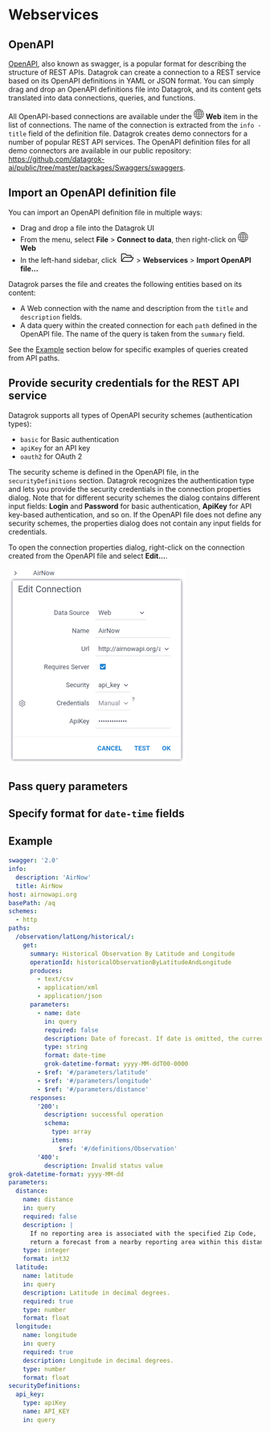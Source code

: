 # Webservices


## OpenAPI

[OpenAPI](https://swagger.io/docs/specification/about/), also known as swagger, is a popular format for describing the structure of REST APIs.
Datagrok can create a connection to a REST service based on its OpenAPI definitions in YAML or JSON format.
You can simply drag and drop an OpenAPI definitions file into Datagrok, and its content gets translated into data connections, queries, and functions. 

All OpenAPI-based connections are available under the ![Web](/help/images/web.png) **Web** item in the list of connections.
The name of the connection is extracted from the `info - title` field of the definition file.
Datagrok creates demo connectors for a number of popular REST API services. 
The OpenAPI definition files for all demo connectors are available in our public repository: https://github.com/datagrok-ai/public/tree/master/packages/Swaggers/swaggers.


## Import an OpenAPI definition file

You can import an OpenAPI definition file in multiple ways:

* Drag and drop a file into the Datagrok UI
* From the menu, select **File** > **Connect to data**, then right-click on ![Web](/help/images/web.png) **Web**
* In the left-hand sidebar, click ![Open](/help/images/open-icon.png) > **Webservices** > **Import OpenAPI file...**

<!--
## How OpenAPI definition is interpreted
-->

Datagrok parses the file and creates the following entities based on its content:

* A Web connection with the name and description from the `title` and `description` fields.
* A data query within the created connection for each `path` defined in the OpenAPI file. The name of the query is taken from the `summary` field. 

See the [Example](#example) section below for specific examples of queries created from API paths. 


<!-- TODO: what's the Requires Server option? -->

## Provide security credentials for the REST API service

Datagrok supports all types of OpenAPI security schemes (authentication types): 

- `basic` for Basic authentication
- `apiKey` for an API key
- `oauth2` for OAuth 2

The security scheme is defined in the OpenAPI file, in the `securityDefinitions` section.
Datagrok recognizes the authentication type and lets you provide the security credentials in the connection properties dialog.
Note that for different security schemes the dialog contains different input fields: **Login** and **Password** for basic authentication, **ApiKey** for API key-based authentication, and so on. 
If the OpenAPI file does not define any security schemes, the properties dialog does not contain any input fields for credentials. 

To open the connection properties dialog, right-click on the connection created from the OpenAPI file and select **Edit...**. 

![OpenAPI connection properties dialog](/help/images/access/openapi-connection-properties.png) 




## Pass query parameters





## Specify format for `date-time` fields 


<!--

| In Swagger File | In Datagrok                                          |
|-----------------|------------------------------------------------------|
| title           | Connection name                                      |
| description     | Connection description                               |
| paths           | Each path becomes a data query within the connection |
| summary         | Data query  name                                     |

-->


## Example

```yaml
swagger: '2.0'
info:
  description: 'AirNow'
  title: AirNow
host: airnowapi.org
basePath: /aq
schemes:
  - http
paths:
  /observation/latLong/historical/:
    get:
      summary: Historical Observation By Latitude and Longitude
      operationId: historicalObservationByLatitudeAndLongitude
      produces:
        - text/csv
        - application/xml
        - application/json
      parameters:
        - name: date
          in: query
          required: false
          description: Date of forecast. If date is omitted, the current forecast is returned.
          type: string
          format: date-time
          grok-datetime-format: yyyy-MM-ddT00-0000
        - $ref: '#/parameters/latitude'
        - $ref: '#/parameters/longitude'
        - $ref: '#/parameters/distance'
      responses:
        '200':
          description: successful operation
          schema:
            type: array
            items:
              $ref: '#/definitions/Observation'
        '400':
          description: Invalid status value
grok-datetime-format: yyyy-MM-dd
parameters:
  distance:
    name: distance
    in: query
    required: false
    description: |
      If no reporting area is associated with the specified Zip Code, 
      return a forecast from a nearby reporting area within this distance (in miles).
    type: integer
    format: int32
  latitude:
    name: latitude
    in: query
    description: Latitude in decimal degrees.
    required: true
    type: number
    format: float
  longitude:
    name: longitude
    in: query
    required: true
    description: Longitude in decimal degrees.
    type: number
    format: float
securityDefinitions:
  api_key:
    type: apiKey
    name: API_KEY
    in: query
```
<!--
## OData

Provides access to https://www.odata.org/[OData]-based services.
-->

